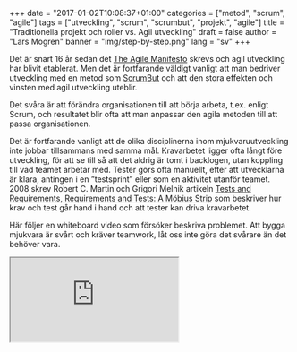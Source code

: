 +++
date = "2017-01-02T10:08:37+01:00"
categories = ["metod", "scrum", "agile"]
tags = ["utveckling", "scrum", "scrumbut", "projekt", "agile"]
title = "Traditionella projekt och roller vs. Agil utveckling"
draft = false
author = "Lars Mogren"
banner = "img/step-by-step.png"
lang = "sv"
+++

Det är snart 16 år sedan det [The Agile Manifesto](http://agilemanifesto.org/history.html)
skrevs och agil utveckling har blivit etablerat. Men det är fortfarande väldigt
vanligt att man bedriver utveckling med en metod som [ScrumBut](https://www.scrum.org/scrumbut) och att den stora effekten och vinsten med agil utveckling uteblir.

Det svåra är att förändra organisationen till att börja arbeta, t.ex. enligt Scrum, och resultatet blir ofta att man anpassar den agila metoden till att passa organisationen.

Det är fortfarande vanligt att de olika disciplinerna inom mjukvaruutveckling inte jobbar tillsammans med samma mål. Kravarbetet ligger ofta långt före utveckling, för att se till så att det aldrig är tomt i backlogen, utan koppling till vad teamet arbetar med. Tester görs ofta manuellt, efter att utvecklarna är klara, antingen i en ”testsprint” eller som en aktivitet utanför teamet. 2008 skrev Robert C. Martin och Grigori Melnik artikeln [Tests and Requirements, Requirements and Tests: A Möbius Strip](http://www.gmelnik.com/papers/IEEE_Software_Moebius_GMelnik_RMartin.pdf)
som beskriver hur krav och test går hand i hand och att tester kan driva kravarbetet.

Här följer en whiteboard video som försöker beskriva problemet. Att bygga mjukvara är svårt och kräver teamwork, låt oss inte göra det svårare än det behöver vara.

<div class="embed-responsive embed-responsive-16by9">
<iframe class="embed-responsive-item" src="https://www.youtube.com/embed/ucIqBXTXYJo"></iframe>
</div>
